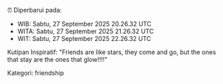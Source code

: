 ⏰ Diperbarui pada:
- WIB: Sabtu, 27 September 2025 20.26.32 UTC
- WITA: Sabtu, 27 September 2025 21.26.32 UTC
- WIT: Sabtu, 27 September 2025 22.26.32 UTC

Kutipan Inspiratif:
"Friends are like stars, they come and go, but the ones that stay are the ones that glow!!!!"


Kategori: friendship

